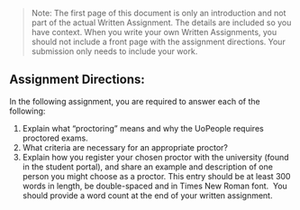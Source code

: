 > Note: The first page of this document is only an introduction and not part of the actual Written Assignment. 
The details are included so you have context. When you write your own Written Assignments, 
you should not include a front page with the assignment directions. Your submission only needs to include your work.

## Assignment Directions: 

In the following assignment, you are required to answer each of the following:
1. Explain what “proctoring” means and why the UoPeople requires proctored exams.
2. What criteria are necessary for an appropriate proctor?
3. Explain how you register your chosen proctor with the university (found in the student portal), and share an example and description of one person you might choose as a proctor.
This entry should be at least 300 words in length, be double-spaced and in Times New Roman font.  You should provide a word count at the end of your written assignment.
